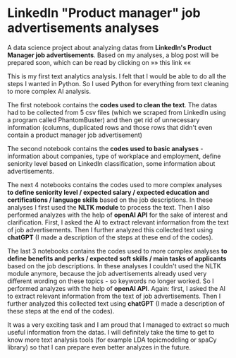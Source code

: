 # LinkedIn "Product manager" job advertisements analyses
A data science project about analyzing datas from **LinkedIn's Product Manager job advertisements**. Based on my analyses, a blog post will be prepared soon, which can be read by clicking on »» this link ««

This is my first text analytics analysis. I felt that I would be able to do all the steps I wanted in Python. So I used Python for everything from text cleaning to more complex AI analysis.

The first notebook contains the **codes used to clean the text**. The datas had to be collected from 5 csv files (which we scraped from LinkedIn using a program called PhantomBuster) and then get rid of unnecessary information (columns, duplicated rows and those rows that didn't even contain a product manager job advertisement)

The second notebook contains the **codes used to basic analyses** - information about companies, type of workplace and employment, define seniority level based on LinkedIn classification, some information about advertisements.

The next 4 notebooks contains the codes used to more complex analyses **to define seniority level / expected salary / expected education and certifications / language skills** based on the job descriptions. In these analyses I first used the **NLTK module** to process the text. Then I also performed analyzes with the help of **openAI API** for the sake of interest and clarification. First, I asked the AI ​​to extract relevant information from the text of job advertisements. Then I further analyzed this collected text using **chatGPT** (I made a description of the steps at these end of the codes).

The last 3 notebooks contains the codes used to more complex analyses **to define benefits and perks / expected soft skills / main tasks of applicants** based on the job descriptions. In these analyses I couldn't used the NLTK module anymore, because the job advertisements already used very different wording on these topics - so keywords no longer worked. So I performed analyzes with the help of **openAI API**. Again: first, I asked the AI ​​to extract relevant information from the text of job advertisements. Then I further analyzed this collected text using **chatGPT** (I made a description of these steps at the end of the codes).

It was a very exciting task and I am proud that I managed to extract so much useful information from the datas. I will definitely take the time to get to know more text analysis tools (for example LDA topicmodeling or spaCy library) so that I can prepare even better analyzes in the future.

